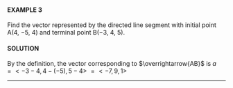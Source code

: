 
#### EXAMPLE 3
Find the vector represented by the directed line segment with initial point
A(4, −5, 4) and terminal point
B(−3, 4, 5).

#### SOLUTION 
By the definition, the vector corresponding to $\overrightarrow{AB}$ is
$a = < -3 - 4, 4 - (-5), 5 - 4 >$
$=< -7, 9, 1>$

----
